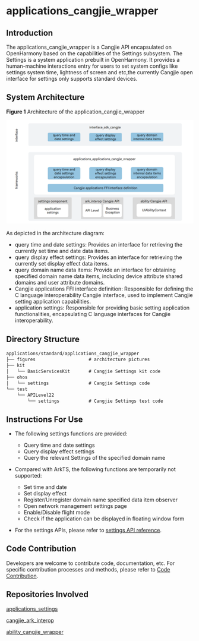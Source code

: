 # applications_cangjie_wrapper

## Introduction

The applications_cangjie_wrapper is a Cangjie API encapsulated on OpenHarmony based on the capabilities of the Settings subsystem. The Settings is a system application prebuilt in OpenHarmony. It provides a human-machine interactions entry for users to set system configs like settings system time, lightness of screen and etc,the currently Cangjie open interface for settings only supports standard devices.

## System Architecture

**Figure 1** Architecture of the application_cangjie_wrapper

!["Architecture of the application_cangjie_wrapper"](figures/application_cangjie_wrapper_architecture_en.png)

As depicted in the architecture diagram:

- query time and date settings: Provides an interface for retrieving the currently set time and date data items.
- query display effect settings: Provides an interface for retrieving the currently set display effect data items.
- query domain name data items: Provide an interface for obtaining specified domain name data items, including device attribute shared domains and user attribute domains.
- Cangjie applications FFI interface definition: Responsible for defining the C language interoperability Cangjie interface, used to implement Cangjie setting application capabilities.
- application settings: Responsible for providing basic setting application functionalities, encapsulating C language interfaces for Cangjie interoperability.

## Directory Structure

```
applications/standard/applications_cangjie_wrapper
├── figures                    # architecture pictures
├── kit
│   └── BasicServicesKit       # Cangjie Settings kit code 
├── ohos
│   └── settings               # Cangjie Settings code
└── test
    └── APILevel22
        └── settings           # Cangjie Settings test code
```

## Instructions For Use

- The following settings functions are provided:
  
  - Query time and date settings
  - Query display effect settings
  - Query the relevant Settings of the specified domain name

- Compared with ArkTS, the following functions are temporarily not supported:
  
  - Set time and date
  - Set display effect
  - Register/Unregister domain name specified data item observer
  - Open network management settings page
  - Enable/Disable flight mode
  - Check if the application can be displayed in floating window form

- For the settings APIs, please refer to [settings API reference](https://gitcode.com/openharmony-sig/arkcompiler_cangjie_ark_interop/blob/master/doc/API_Reference/source_en/apis/BasicServicesKit/cj-apis-settings.md).

## Code Contribution

Developers are welcome to contribute code, documentation, etc. For specific contribution processes and methods, please refer to [Code Contribution](https://gitcode.com/openharmony/docs/blob/master/en/contribute/code-contribution.md).

## Repositories Involved

[applications_settings](https://gitee.com/openharmony/applications_settings/blob/master/README.md)

[cangjie_ark_interop](https://gitcode.com/openharmony-sig/arkcompiler_cangjie_ark_interop/blob/master/README.md)

[ability_cangjie_wrapper](https://gitcode.com/openharmony-sig/ability_ability_cangjie_wrapper/blob/master/README.md)
